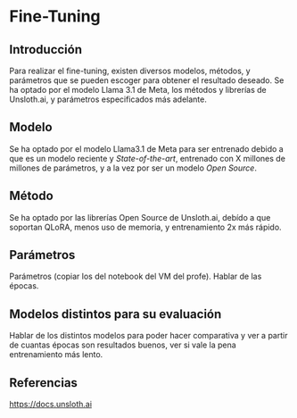 # Fine-Tuning

## Introducción
Para realizar el fine-tuning, existen diversos modelos, métodos, y parámetros que se pueden escoger para obtener el resultado deseado. Se ha optado por el modelo Llama 3.1 de Meta, los métodos y librerías de Unsloth.ai, y parámetros especificados más adelante.

## Modelo
Se ha optado por el modelo Llama3.1 de Meta para ser entrenado debido a que es un modelo reciente y *State-of-the-art*, entrenado con X millones de millones de parámetros, y a la vez por ser un modelo *Open Source*.

## Método
Se ha optado por las librerías Open Source de Unsloth.ai, debído a que soportan QLoRA, menos uso de memoria, y entrenamiento 2x más rápido.

## Parámetros
Parámetros (copiar los del notebook del VM del profe). Hablar de las épocas.

## Modelos distintos para su evaluación
Hablar de los distintos modelos para poder hacer comparativa y ver a partir de cuantas épocas son resultados buenos, ver si vale la pena entrenamiento más lento.

## Referencias
https://docs.unsloth.ai